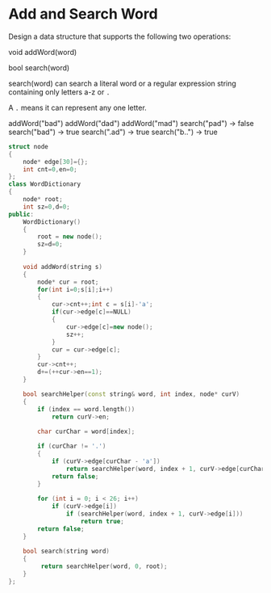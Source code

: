 # Add and Search Word 

Design a data structure that supports the following two operations:

void addWord(word)

bool search(word)

search(word) can search a literal word or a regular expression string containing only letters a-z or `.`

A `.` means it can represent any one letter.

addWord("bad")
addWord("dad")
addWord("mad")
search("pad") -> false
search("bad") -> true
search(".ad") -> true
search("b..") -> true

```cpp
struct node
{
    node* edge[30]={};
    int cnt=0,en=0;
};
class WordDictionary
{
    node* root;
    int sz=0,d=0;
public:
    WordDictionary() 
    {
        root = new node();
        sz=d=0;
    }
    
    void addWord(string s)
    {
        node* cur = root;
        for(int i=0;s[i];i++)
        {
            cur->cnt++;int c = s[i]-'a';
            if(cur->edge[c]==NULL)
            {
                cur->edge[c]=new node();
                sz++;
            }
            cur = cur->edge[c];
        }
        cur->cnt++;
        d+=(++cur->en==1);
    }

    bool searchHelper(const string& word, int index, node* curV) 
    {
        if (index == word.length()) 
            return curV->en;
        
        char curChar = word[index];

        if (curChar != '.') 
        {
            if (curV->edge[curChar - 'a'])
                return searchHelper(word, index + 1, curV->edge[curChar - 'a']);
            return false;
        }
        
        for (int i = 0; i < 26; i++) 
            if (curV->edge[i]) 
                if (searchHelper(word, index + 1, curV->edge[i]))
                    return true;
        return false;
    }
    
    bool search(string word)
    {
         return searchHelper(word, 0, root);
    }
};
```
